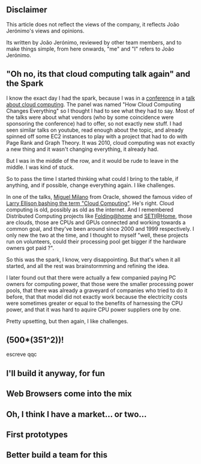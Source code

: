 ## Disclaimer


This article does not reflect the views of the company, it reflects João Jerónimo's views and opinions.

Its written by João Jerónimo, reviewed by other team members, and to make things simple, from here onwards, "me" and "I" refers to João Jerónimo.

## "Oh no, its that cloud computing talk again" and the Spark

I know the exact day I had the spark, because I was in a [conference](http://congresso10.apdc.pt/) in a [talk about cloud computing](http://congresso10.apdc.pt/Programa/Tema.aspx?tema_id=9A4A99D6-B96F-46D1-AE0D-C00AB8A7139D&tema_label=SERVICES:%20Cloud%20Computing). The panel was named "How Cloud Computing Changes Everything" so I thought I had to see what they had to say. Most of the talks were about what vendors (who by some coincidence were sponsoring the conference) had to offer, so not exactly new stuff. I had seen similar talks on youtube, read enough about the topic, and already spinned off some EC2 instances to play with a project that had to do with Page Rank and Graph Theory. It was 2010, cloud computing was not exactly a new thing and it wasn't changing everything, it already had.

But I was in the middle of the row, and it would be rude to leave in the middle. I was kind of stuck.

So to pass the time I started thinking what could I bring to the table, if anything, and if possible, change everything again. I like challenges.

In one of the talks, [Miguel Milano](http://congresso10.apdc.pt/Orador/Orador.aspx?orador_id=A8AECA70-9FB1-4793-8126-4DB68F11F376) from Oracle, showed the famous video of [Larry Ellison bashing the term "Cloud Computing"](http://www.youtube.com/watch?v=UOEFXaWHppE). He's right. Cloud computing is old, possibly as old as the internet. And I remembered Distributed Computing projects like [Folding@home](http://folding.stanford.edu/) and [SETI@Home](http://setiathome.berkeley.edu/), those are clouds, those are CPUs and GPUs connected and working towards a common goal, and they've been around since 2000 and 1999 respectively. I only new the two at the time, and I thought to myself "well, these projects run on volunteers, could their processing pool get bigger if the hardware owners got paid ?".

So this was the spark, I know, very disappointing. But that's when it all started, and all the rest was brainstormming and refining the idea.

I later found out that there were actually a few companied paying PC owners for computing power, that those were the smaller processing power pools, that there was already a graveyard of companies who tried to do it before, that that model did not exactly work because the electricity costs were sometimes greater or equal to the benefits of harnessing the CPU power, and that it was hard to aquire CPU power suppliers one by one.

Pretty upsetting, but then again, I like challenges.

## (500*(351^2))!
escreve qqc
## I'll build it anyway, for fun

## Web Browsers come into the mix

## Oh, I think I have a market... or two...

## First prototypes

## Better build a team for this
